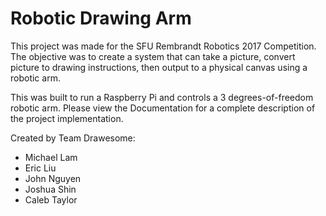 
# Robotic Drawing Arm
This project was made for the SFU Rembrandt Robotics 2017 Competition. The objective was to create a system that can take a picture,  convert picture to drawing instructions, then output to a physical canvas using a robotic arm.

This was built to run a Raspberry Pi and controls a 3 degrees-of-freedom robotic arm. Please view the Documentation for a complete description of the project implementation. 

Created by Team Drawesome:
* Michael Lam
* Eric Liu
* John Nguyen
* Joshua Shin
* Caleb Taylor
